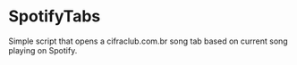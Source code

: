 # SpotifyTabs
Simple script that opens a cifraclub.com.br song tab based on current song playing on Spotify.
